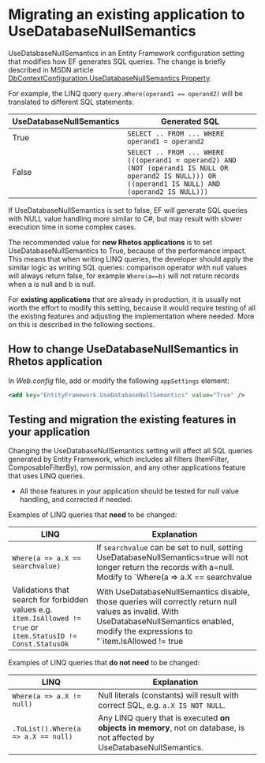 # Migrating an existing application to UseDatabaseNullSemantics

UseDatabaseNullSemantics in an Entity Framework configuration setting that modifies how EF
generates SQL queries.
The change is briefly described in MSDN article
[DbContextConfiguration.UseDatabaseNullSemantics Property](https://docs.microsoft.com/en-us/dotnet/api/system.data.entity.infrastructure.dbcontextconfiguration.usedatabasenullsemantics?view=entity-framework-6.2.0).

For example, the LINQ query `query.Where(operand1 == operand2)` will be translated to different SQL statements:

| UseDatabaseNullSemantics | Generated SQL |
| --- | --- |
| True | `SELECT .. FROM ... WHERE operand1 = operand2` |
| False | `SELECT .. FROM ... WHERE (((operand1 = operand2) AND (NOT (operand1 IS NULL OR operand2 IS NULL))) OR ((operand1 IS NULL) AND (operand2 IS NULL)))` |

If UseDatabaseNullSemantics is set to false,
EF will generate SQL queries with NULL value handling more similar to C#,
but may result with slower execution time in some complex cases.

The recommended value for **new Rhetos applications** is to set UseDatabaseNullSemantics to True,
because of the performance impact. This means that when writing LINQ queries, the developer
should apply the similar logic as writing SQL queries: comparison operator with null values will always
return false, for example `Where(a==b)` will not return records when a is null and b is null.

For **existing applications** that are already in production, it is usually not worth the effort
to modify this setting, because it would require testing of all the existing features
and adjusting the implementation where needed. More on this is described in the following sections.

## How to change UseDatabaseNullSemantics in Rhetos application

In *Web.config* file, add or modify the following `appSettings` element:

```xml
<add key="EntityFramework.UseDatabaseNullSemantics" value="True" />
```

## Testing and migration the existing features in your application

Changing the UseDatabaseNullSemantics setting will affect all SQL queries generated by Entity Framework,
which includes all filters (ItemFilter, ComposableFilterBy), row permission,
and any other applications feature that uses LINQ queries.

* All those features in your application should be tested for null value handling, and corrected if needed.

Examples of LINQ queries that **need** to be changed:

| LINQ | Explanation |
| --- | --- |
| `Where(a => a.X == searchvalue)` | If `searchvalue` can be set to null, setting UseDatabaseNullSemantics=true will not longer return the records with a=null. Modify to `Where(a => a.X == searchvalue || a.X == null && searchvalue == null)` if you need to read the null values.
| Validations that search for forbidden values e.g. `item.IsAllowed != true` or `item.StatusID != Const.StatusOk` | With UseDatabaseNullSemantics disable, those queries will correctly return null values as invalid. With UseDatabaseNullSemantics enabled, modify the expressions to "`item.IsAllowed != true || item.IsAllowed == null`", or "`item.StatusID != Const.StatusOk || item.StatusID == null`".

Examples of LINQ queries that **do not need** to be changed:

| LINQ | Explanation |
| --- | --- |
| `Where(a => a.X != null)` | Null literals (constants) will result with correct SQL, e.g. `a.X IS NOT NULL`.
| `.ToList().Where(a => a.X == null)` | Any LINQ query that is executed **on objects in memory**, not on database, is not affected by UseDatabaseNullSemantics.
